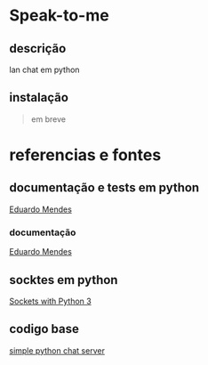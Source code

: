 # Speak-to-me
## descrição
lan chat em python

## instalação
> em breve

# referencias e fontes
## documentação e tests em python
[Eduardo Mendes](https://www.youtube.com/user/mendesesduardo/videos)
### documentação
[Eduardo Mendes](https://www.youtube.com/watch?v=rX8MRsN1N-U)
## socktes em python
[Sockets with Python 3](https://www.youtube.com/playlist?list=PLQVvvaa0QuDdzLB_0JSTTcl8E8jsJLhR5)
## codigo base 
[simple python chat server](https://www.youtube.com/watch?v=D0SLpD7JvZI)